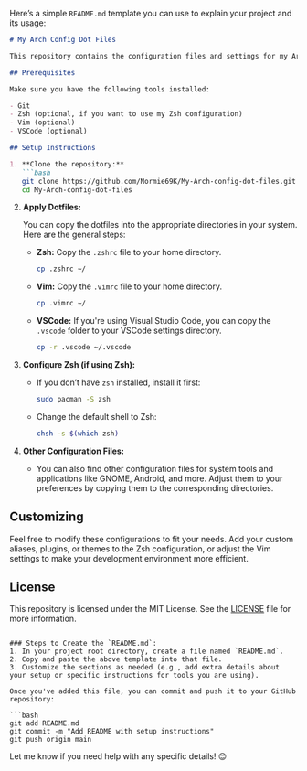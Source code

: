 Here’s a simple `README.md` template you can use to explain your project and its usage:

```markdown
# My Arch Config Dot Files

This repository contains the configuration files and settings for my Arch Linux setup. It includes various dotfiles and configuration files for system tools and applications such as Zsh, Vim, VSCode, and more. You can use these files as a reference or apply them to your own system setup.

## Prerequisites

Make sure you have the following tools installed:

- Git
- Zsh (optional, if you want to use my Zsh configuration)
- Vim (optional)
- VSCode (optional)

## Setup Instructions

1. **Clone the repository:**
   ```bash
   git clone https://github.com/Normie69K/My-Arch-config-dot-files.git
   cd My-Arch-config-dot-files
   ```

2. **Apply Dotfiles:**

   You can copy the dotfiles into the appropriate directories in your system. Here are the general steps:
   
   - **Zsh:** Copy the `.zshrc` file to your home directory.
     ```bash
     cp .zshrc ~/
     ```
   
   - **Vim:** Copy the `.vimrc` file to your home directory.
     ```bash
     cp .vimrc ~/
     ```

   - **VSCode:** If you're using Visual Studio Code, you can copy the `.vscode` folder to your VSCode settings directory.
     ```bash
     cp -r .vscode ~/.vscode
     ```

3. **Configure Zsh (if using Zsh):**
   - If you don’t have `zsh` installed, install it first:
     ```bash
     sudo pacman -S zsh
     ```
   - Change the default shell to Zsh:
     ```bash
     chsh -s $(which zsh)
     ```

4. **Other Configuration Files:**
   - You can also find other configuration files for system tools and applications like GNOME, Android, and more. Adjust them to your preferences by copying them to the corresponding directories.

## Customizing

Feel free to modify these configurations to fit your needs. Add your custom aliases, plugins, or themes to the Zsh configuration, or adjust the Vim settings to make your development environment more efficient.

## License

This repository is licensed under the MIT License. See the [LICENSE](LICENSE) file for more information.

```

### Steps to Create the `README.md`:
1. In your project root directory, create a file named `README.md`.
2. Copy and paste the above template into that file.
3. Customize the sections as needed (e.g., add extra details about your setup or specific instructions for tools you are using).

Once you've added this file, you can commit and push it to your GitHub repository:

```bash
git add README.md
git commit -m "Add README with setup instructions"
git push origin main
```

Let me know if you need help with any specific details! 😊
